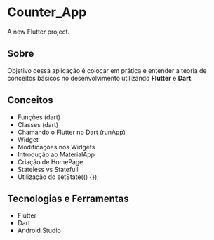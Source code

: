# Counter_App

A new Flutter project.

## Sobre

Objetivo dessa aplicação é colocar em prática e entender a teoria de conceitos básicos no desenvolvimento utilizando <strong>Flutter</strong> e <strong>Dart</strong>.

## Conceitos

- Funções (dart)
- Classes (dart)
- Chamando o Flutter no Dart (runApp)
- Widget
- Modificações nos Widgets
- Introdução ao MaterialApp
- Criação de HomePage
- Stateless vs Statefull
- Utilização do setState(() {});

## Tecnologias e Ferramentas

- Flutter
- Dart
- Android Studio